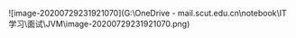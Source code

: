 ![image-20200729231921070](G:\OneDrive - mail.scut.edu.cn\notebook\IT学习\面试\JVM\image-20200729231921070.png)